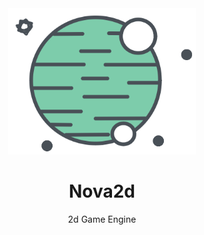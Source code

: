 <div align="center">

<img src="images/Nova2d-logo-white.png" alt="nova2d-logo" width="300">

# Nova2d
2d Game Engine
</div>

